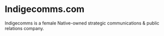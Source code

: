 
# Indigecomms.com

Indigecomms is a female Native-owned strategic
communications & public relations company.

